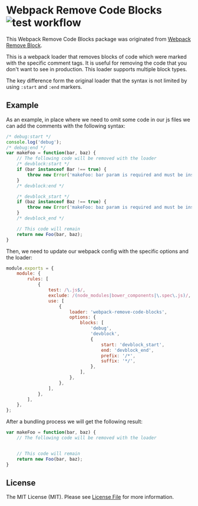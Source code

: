 Webpack Remove Code Blocks ![test workflow](https://github.com/kudashevs/webpack-remove-code-blocks/actions/workflows/run-tests.yml/badge.svg)
==========================

This Webpack Remove Code Blocks package was originated from [Webpack Remove Block](https://github.com/ee01/webpack-remove-blocks). 

This is a webpack loader that removes blocks of code which were marked with the specific comment tags. It is useful
for removing the code that you don't want to see in production. This loader supports multiple block types.

The key difference form the original loader that the syntax is not limited by using `:start` and `:end` markers.

## Example

As an example, in place where we need to omit some code in our js files we can add the comments with the following syntax:

```javascript
/* debug:start */
console.log('debug');
/* debug:end */
var makeFoo = function(bar, baz) {
    // The following code will be removed with the loader
    /* devblock:start */
    if (bar instanceof Bar !== true) {
        throw new Error('makeFoo: bar param is required and must be instance of Bar');
    }
    /* devblock:end */

    /* devblock_start */
    if (baz instanceof Baz !== true) {
        throw new Error('makeFoo: baz param is required and must be instance of Baz');
    }
    /* devblock_end */

    // This code will remain
    return new Foo(bar, baz);
}
```

Then, we need to update our webpack config with the specific options and the loader:

```javascript
module.exports = {
    module: {
        rules: [
            {
                test: /\.js$/,
                exclude: /(node_modules|bower_components|\.spec\.js)/,
                use: [
                    {
                        loader: 'webpack-remove-code-blocks',
                        options: {
                            blocks: [
                                'debug',
                                'devblock',
                                {
                                    start: 'devblock_start',
                                    end: 'devblock_end',
                                    prefix: '/*',
                                    suffix: '*/',
                                },
                            ],
                        },
                    },
                ],
            },
        ],
    },
};
```

After a bundling process we will get the following result:
```javascript
var makeFoo = function(bar, baz) {
    // The following code will be removed with the loader


    // This code will remain
    return new Foo(bar, baz);
}
```

## License

The MIT License (MIT). Please see [License File](LICENSE.md) for more information.
